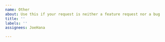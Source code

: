 ```yaml
---
name: Other
about: Use this if your request is neither a feature request nor a bug
title: ''
labels: ''
assignees: JoeHana

---
```



